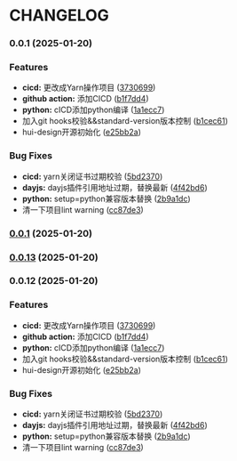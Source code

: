 # CHANGELOG
### 0.0.1 (2025-01-20)


### Features

* **cicd:** 更改成Yarn操作项目 ([3730699](https://github.com/zaihui/hui-design/commit/3730699d42882a2a841d9765ee037d65f35b2c61))
* **github action:** 添加CICD ([b1f7dd4](https://github.com/zaihui/hui-design/commit/b1f7dd40516b676c2c1eaf447bf697135ff1026e))
* **python:** cICD添加python编译 ([1a1ecc7](https://github.com/zaihui/hui-design/commit/1a1ecc79f1375b4e35390e6823749b271af35ad2))
* 加入git hooks校验&&standard-version版本控制 ([b1cec61](https://github.com/zaihui/hui-design/commit/b1cec61f43774281ccec16840c4e5d355cbab19c))
* hui-design开源初始化 ([e25bb2a](https://github.com/zaihui/hui-design/commit/e25bb2a3b5bfbf113a0834786b569f21fe7b57e5))


### Bug Fixes

* **cicd:** yarn关闭证书过期校验 ([5bd2370](https://github.com/zaihui/hui-design/commit/5bd2370dd0e25d4d1f7c8b1be2666473b5d0a3ac))
* **dayjs:** dayjs插件引用地址过期，替换最新 ([4f42bd6](https://github.com/zaihui/hui-design/commit/4f42bd6ffa29a820f4163cfebf3d848de3d6957a))
* **python:** setup=python兼容版本替换 ([2b9a1dc](https://github.com/zaihui/hui-design/commit/2b9a1dc2aae90dfb50704bbeb84261a2c11aea90))
* 清一下项目lint warning ([cc87de3](https://github.com/zaihui/hui-design/commit/cc87de3491c177c27b3ecd1a40bea8584dbe0acd))

### [0.0.1](https://github.com/zaihui/hui-design/compare/v0.0.13...v0.0.1) (2025-01-20)

### [0.0.13](https://github.com/zaihui/hui-design/compare/v0.0.12...v0.0.13) (2025-01-20)

### 0.0.12 (2025-01-20)


### Features

* **cicd:** 更改成Yarn操作项目 ([3730699](https://github.com/zaihui/hui-design/commit/3730699d42882a2a841d9765ee037d65f35b2c61))
* **github action:** 添加CICD ([b1f7dd4](https://github.com/zaihui/hui-design/commit/b1f7dd40516b676c2c1eaf447bf697135ff1026e))
* **python:** cICD添加python编译 ([1a1ecc7](https://github.com/zaihui/hui-design/commit/1a1ecc79f1375b4e35390e6823749b271af35ad2))
* 加入git hooks校验&&standard-version版本控制 ([b1cec61](https://github.com/zaihui/hui-design/commit/b1cec61f43774281ccec16840c4e5d355cbab19c))
* hui-design开源初始化 ([e25bb2a](https://github.com/zaihui/hui-design/commit/e25bb2a3b5bfbf113a0834786b569f21fe7b57e5))


### Bug Fixes

* **cicd:** yarn关闭证书过期校验 ([5bd2370](https://github.com/zaihui/hui-design/commit/5bd2370dd0e25d4d1f7c8b1be2666473b5d0a3ac))
* **dayjs:** dayjs插件引用地址过期，替换最新 ([4f42bd6](https://github.com/zaihui/hui-design/commit/4f42bd6ffa29a820f4163cfebf3d848de3d6957a))
* **python:** setup=python兼容版本替换 ([2b9a1dc](https://github.com/zaihui/hui-design/commit/2b9a1dc2aae90dfb50704bbeb84261a2c11aea90))
* 清一下项目lint warning ([cc87de3](https://github.com/zaihui/hui-design/commit/cc87de3491c177c27b3ecd1a40bea8584dbe0acd))
